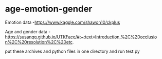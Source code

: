 # age-emotion-gender

Emotion data -https://www.kaggle.com/shawon10/ckplus


Age and gender data - https://susanqq.github.io/UTKFace/#:~:text=Introduction,%2C%20occlusion%2C%20resolution%2C%20etc.


put these archives and python files in one directory and run test.py

